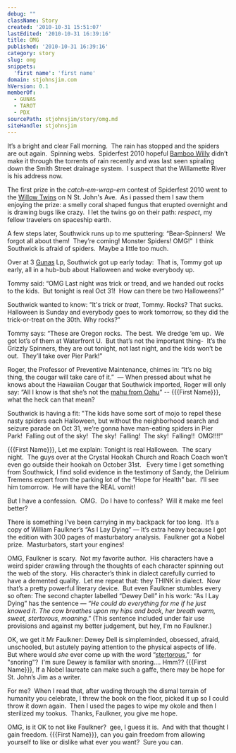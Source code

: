 ```yaml
---
debug: ""
className: Story
created: '2010-10-31 15:51:07'
lastEdited: '2010-10-31 16:39:16'
title: OMG
published: '2010-10-31 16:39:16'
category: story
slug: omg
snippets:
  'first name': 'first name'
domain: stjohnsjim.com
hVersion: 0.1
memberOf:
  - GUNAS
  - TAROT
  - PDX
sourcePath: stjohnsjim/story/omg.md
siteHandle: stjohnsjim
---
```

It&rsquo;s a bright and clear Fall morning.&nbsp; The rain has stopped and the spiders are out again.&nbsp; Spinning webs.&nbsp; Spiderfest 2010 hopeful [Bamboo Willy][0] didn&rsquo;t make it through the torrents of rain recently and was last seen spiraling down the Smith Street drainage system.&nbsp; I suspect that the Willamette River is his address now.

The first prize in the _catch-em-wrap-em_ contest of Spiderfest 2010 went to the [Willow Twins][1] on N St. John's Ave.&nbsp; As i passed them I saw them enjoying the prize: a smelly coral shaped fungus that erupted overnight and is drawing bugs like crazy.&nbsp; I let the twins go on their path: _respect_, my fellow travelers on spaceship earth.

A few steps later, Southwick runs up to me sputtering: &ldquo;Bear-Spinners!&nbsp; We forgot all about them!&nbsp; They&rsquo;re coming! Monster Spiders! OMG!&rdquo;&nbsp; I think Southwick is afraid of spiders.&nbsp; Maybe a little too much.

Over at 3 [Gunas][2] Lp, Southwick got up early today:&nbsp; That is, Tommy got up early, all in a hub-bub about Halloween and woke everybody up.

Tommy said: &ldquo;OMG Last night was trick or tread, and we handed out rocks to the kids.&nbsp; But tonight is real Oct 31!&nbsp; How can there be two Halloweens?&rdquo;

Southwick wanted to know: &ldquo;It's trick or _treat_, Tommy. Rocks? That sucks.&nbsp; Halloween is Sunday and everybody goes to work tomorrow, so they did the trick-or-treat on the 30th. Why rocks?&rdquo;

Tommy says: &ldquo;These are Oregon rocks.&nbsp; The best.&nbsp; We dredge &lsquo;em up.&nbsp; We got lot&rsquo;s of them at Waterfront U.&nbsp; But that&rsquo;s not the important thing-&nbsp; It&rsquo;s the Grizzly Spinners, they are out tonight, not last night, and the kids won&rsquo;t be out.&nbsp; They&rsquo;ll take over Pier Park!&rdquo;

Roger, the Professor of Preventive Maintenance, chimes in: &ldquo;It&rsquo;s no big thing, the cougar will take care of it.&rdquo;&nbsp; &mdash; When pressed about what he knows about the Hawaiian Cougar that Southwick imported, Roger will only say: &ldquo;All I know is that she&rsquo;s not the [mahu from Oahu][3]&rdquo; -- {{{First Name}}}, what the heck can that mean?

Southwick is having a fit: &quot;The kids have some sort of mojo to repel these nasty spiders each Halloween, but without the neighborhood search and seizure parade on Oct 31, we&rsquo;re gonna have man-eating spiders in Pier Park!&nbsp; Falling out of the sky!&nbsp; The sky!&nbsp; Falling!&nbsp; The sky!&nbsp; Falling!!&nbsp; OMG!!!!&rdquo;

{{{First Name}}}, Let me explain: Tonight is real Halloween.&nbsp; The scary night.&nbsp; The guys over at the Crystal Hookah Church and Roach Coach won&rsquo;t even go outside their hookah on October 31st. &nbsp; Every time I get something from Southwick, I find solid evidence in the testimony of Sandy, the Delirium Tremens expert from the parking lot of the &ldquo;Hope for Health&rdquo; bar.&nbsp; I&rsquo;ll see him tomorrow.&nbsp; He will have the REAL vomit!

But I have a confession. &nbsp;OMG. &nbsp;Do I have to confess? &nbsp;Will it make me feel better?

There is something I&rsquo;ve been carrying in my backpack for too long.&nbsp; It&rsquo;s a copy of William Faulkner&rsquo;s &ldquo;As I Lay Dying&rdquo; &mdash; It&rsquo;s extra heavy because I got the edition with 300 pages of masturbatory analysis.&nbsp; Faulkner got a Nobel prize.&nbsp; Masturbators, start your engines!

OMG, Faulkner is scary.&nbsp; Not my favorite author.&nbsp; His characters have a weird spider crawling through the thoughts of each character spinning out the web of the story.&nbsp; His character&rsquo;s think in dialect carefully curried to have a demented quality.&nbsp; Let me repeat that: they THINK in dialect.&nbsp; Now that&rsquo;s a pretty powerful literary device.&nbsp; But even Faulkner stumbles every so often: The second chapter labelled &ldquo;Dewey Dell&rdquo; in his work: &ldquo;As I Lay Dying&rdquo; has the sentence &mdash; &ldquo;_He could do everything for me if he just knowed it. The cow breathes upon my hips and back, her breath warm, sweet, stertorous, moaning_.&rdquo; (This sentence included under fair use provisions and against my better judgement, but hey, I'm no Faulkner.)

OK, we get it Mr Faulkner: Dewey Dell is simpleminded, obsessed, afraid, unschooled, but astutely paying attention to the physical aspects of life.&nbsp; But where would _she_ ever come up with the word &ldquo;[stertorous][4],&rdquo; &nbsp;for &quot;snoring&quot;? &nbsp;I'm sure Dewey is familiar with snoring.... Hmm?? {{{First Name}}}, If a Nobel laureate can make such a gaffe, there may be hope for St. John&rsquo;s Jim as a writer.

For me?&nbsp; When I read that, after wading through the dismal terrain of humanity you celebrate, I threw the book on the floor, picked it up so I could throw it down again.&nbsp; Then I used the pages to wipe my okole and then I sterilized my tookus.&nbsp; Thanks, Faulkner, you give me hope.

OMG, is it OK to not like Faulkner?&nbsp; gee, I guess it is. &nbsp;And with that thought I gain freedom. {{{First Name}}}, can you gain freedom from allowing yourself to like or dislike what ever you want? &nbsp;Sure you can.

[0]: http://www.google.com/maps/ms?ie=UTF8&amp;hl=en&amp;msa=0&amp;msid=114144299215869109392.0004920b87d0a9c46bbd7&amp;t=h&amp;z=20
[1]: http://www.google.com/maps/ms?ie=UTF8&amp;hl=en&amp;msa=0&amp;msid=114144299215869109392.0004929a77b2fc91ba602&amp;t=h&amp;z=20
[2]: http://en.wikipedia.org/wiki/Gu&#7751;a#In_Samkhya_philosophy
[3]: http://www.google.com/images?rls=en&amp;q=images:+mahu&amp;oe=UTF-8&amp;um=1&amp;ie=UTF-8&amp;source=univ&amp;ei=mPXNTIGWN4u-sQPP8rjXDg&amp;sa=X&amp;oi=image_result_group&amp;ct=title&amp;resnum=5&amp;ved=0CDYQsAQwBA&amp;biw=1043&amp;bih=596
[4]: http://www.thefreedictionary.com/stertorous